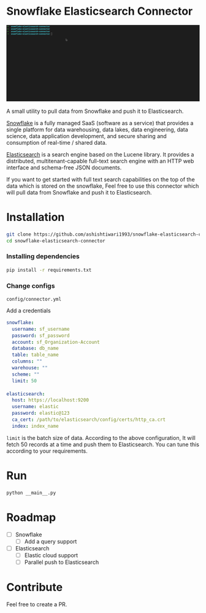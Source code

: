 # Snowflake Elasticsearch Connector
![demo](screenshot/connector.gif)

A small utility to pull data from Snowflake and push it to Elasticsearch. 

[Snowflake](https://snowflake.com/) is a fully managed SaaS (software as a service) that provides a single platform for data warehousing, data lakes, data engineering, data science, data application development, and secure sharing and consumption of real-time / shared data. 

[Elasticsearch](https://www.elastic.co/elasticsearch/) is a search engine based on the Lucene library. It provides a distributed, multitenant-capable full-text search engine with an HTTP web interface and schema-free JSON documents.

If you want to get started with full text search capabilities on the top of the data which is stored on the snowflake, Feel free to use this connector which will pull data from Snowflake and push it to Elasticsearch.

# Installation

```sh
git clone https://github.com/ashishtiwari1993/snowflake-elasticsearch-connector.git
cd snowflake-elasticsearch-connector
```
### Installing dependencies

```sh
pip install -r requirements.txt
```

### Change configs

```
config/connector.yml
```

Add a credentials

```yaml
snowflake:
  username: sf_username
  password: sf_password
  account: sf_Organization-Account
  database: db_name
  table: table_name
  columns: ""
  warehouse: ""
  scheme: ""
  limit: 50

elasticsearch:
  host: https://localhost:9200
  username: elastic
  password: elastic@123
  ca_cert: /path/to/elasticsearch/config/certs/http_ca.crt 
  index: index_name
```
`limit` is the batch size of data. According to the above configuration, It will fetch 50 records at a time and push them to Elasticsearch. You can tune this according to your requirements.

# Run

```sh
python __main__.py
```

# Roadmap
- [ ] Snowflake
  - [ ] Add a query support
- [ ] Elasticsearch  
  - [ ] Elastic cloud support
  - [ ] Parallel push to Elasticsearch

# Contribute
Feel free to create a PR.
  
